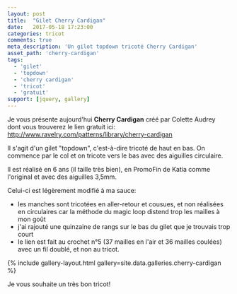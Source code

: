 ```yaml
---
layout: post
title:  "Gilet Cherry Cardigan"
date:   2017-05-18 17:23:00
categories: tricot
comments: true
meta_description: 'Un gilot topdown tricoté Cherry Cardigan'
asset_path: 'cherry-cardigan'
tags:
  - 'gilet'
  - 'topdown'
  - 'cherry cardigan'
  - 'tricot'
  - 'gratuit'
support: [jquery, gallery]
---
```


Je vous présente aujourd'hui **Cherry Cardigan** créé par Colette Audrey dont vous trouverez le lien gratuit ici:
<http://www.ravelry.com/patterns/library/cherry-cardigan>

Il s'agit d'un gilet "topdown", c'est-à-dire tricoté de haut en bas. On commence par le col et on tricote vers le bas avec des aiguilles circulaire.

Il est réalisé en 6 ans (il taille très bien), en PromoFin de Katia comme l'original et avec des aiguilles 3,5mm.

Celui-ci est légèrement modifié à ma sauce:
* les manches sont tricotées en aller-retour et cousues, et non réalisées en circulaires car la méthode du magic loop distend trop les mailles à mon goût
* j'ai rajouté une quinzaine de rangs sur le bas du gilet que je trouvais trop court
* le lien est fait au crochet n°5 (37 mailles en l'air et 36 mailles coulées) avec un fil doublé, et non au tricot.

{% include gallery-layout.html gallery=site.data.galleries.cherry-cardigan %}

Je vous souhaite un très bon tricot!

